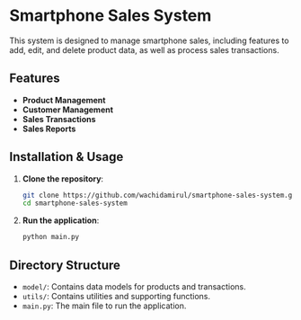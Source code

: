 # Smartphone Sales System

This system is designed to manage smartphone sales, including features to add, edit, and delete product data, as well as
process sales transactions.

## Features

- **Product Management**
- **Customer Management**
- **Sales Transactions**
- **Sales Reports**

## Installation & Usage

1. **Clone the repository**:

   ```bash
   git clone https://github.com/wachidamirul/smartphone-sales-system.git
   cd smartphone-sales-system
   ```

2. **Run the application**:
   ```bash
   python main.py
   ```

## Directory Structure

- `model/`: Contains data models for products and transactions.
- `utils/`: Contains utilities and supporting functions.
- `main.py`: The main file to run the application.
